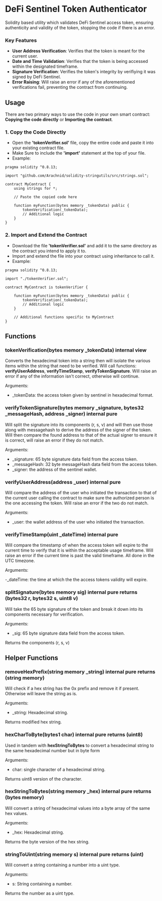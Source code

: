# DeFi Sentinel Token Authenticator

Solidity based utility which validates DeFi Sentinel access token, ensuring authenticity and validity of the token, stopping the code if there is an error.

### Key Features

- **User Address Verification**: Verifies that the token is meant for the current user.
- **Date and Time Validation**: Verifies that the token is being accessed within the designated timeframe.
- **Signature Verification**: Verifies the token's integrity by verifiying it was signed by DeFi Sentinel.
- **Error Raising**: Will raise an error if any of the aforementioned verifications fail, preventing the contract from continuing.

## Usage

There are two primary ways to use the code in your own smart contract: **Copying the code directly** or **Importing the contract**.

### 1. Copy the Code Directly
- Open the **'tokenVerifier.sol'** file, copy the entire code and paste it into your existing contract file.
- Make Sure to include the **'import'** statement at the top of your file.
- Example:

```
pragma solidity ^0.8.13;

import "github.com/Arachnid/solidity-stringutils/src/strings.sol";

contract MyContract {
    using strings for *;

    // Paste the copied code here

    function myFunction(bytes memory _tokenData) public {
        tokenVerification(_tokenData);
        // Additional logic
    }
}
```

### 2. Import and Extend the Contract
- Download the file **'tokenVerifier.sol'** and add it to the same directory as the contract you intend to apply it to.
- Import and extend the file into your contract using inheritance to call it.
- Example:

```
pragma solidity ^0.8.13;

import "./tokenVerifier.sol";

contract MyContract is tokenVerifier {

    function myFunction(bytes memory _tokenData) public {
        tokenVerification(_tokenData);
        // Additional logic
    }

    // Additional functions specific to MyContract
}
```

## Functions

### tokenVerification(bytes memory _tokenData) internal view
Converts the hexadecimal token into a string then will isolate the various items within the string that need to be verified.
Will call functions: **verifyUserAddress**, **verifyTimeStamp**, **verifyTokenSignature**. Will raise an error if any of the information isn't correct, otherwise will continue.

Arguments:

- _tokenData: the access token given by sentinel in hexadecimal format.

### verifyTokenSignature(bytes memory _signature, bytes32 _messageHash, address _signer) internal pure
Will split the signature into its components (r, s, v) and will then use those along with messagehash to derive the address of the signer of the token.
Will then compare the found address to that of the actual signer to ensure it is correct, will raise an error if they do not match.

Arguments:

- _signature: 65 byte signature data field from the access token.
- _messageHash: 32 byte messageHash data field from the access token.
- _signer: the address of the sentinel wallet.

### verifyUserAddress(address _user) internal pure
Will compare the address of the user who initiated the transaction to that of the current user calling the contract to make sure the authorized person is the one accessing the token.
Will raise an error if the two do not match.

Arguments:

- _user: the wallet address of the user who initiated the transaction.

### verifyTimeStamp(uint _dateTime) internal pure
Will compare the timestamp of when the access token will expire to the current time to verify that it is within the acceptable usage timeframe.
Will raise an error if the current time is past the valid timeframe. All done in the UTC timezone.

Arguments:

-_dateTime: the time at which the the access tokens validity will expire.

### splitSignature(bytes memory sig) internal pure returns (bytes32 r, bytes32 s, uint8 v)
Will take the 65 byte signature of the token and break it down into its components necessary for verification.

Arguments:

- _sig: 65 byte signature data field from the access token.

Returns the components (r, s, v)

## Helper Functions

### removeHexPrefix(string memory _string) internal pure returns (string memory) 
Will check if a hex string has the 0x prefix and remove it if present. Otherwise will leave the string as is.

Arguments:

- _string: Hexadecimal string.

Returns modified hex string.

### hexCharToByte(bytes1 char) internal pure returns (uint8)
Used in tandem with **hexStringToBytes** to convert a hexadecimal string to the same hexadecimal number but in byte form

Arguments:

- char: single character of a hexadecimal string.

Returns uint8 version of the character.

### hexStringToBytes(string memory _hex) internal pure returns (bytes memory)
Will convert a string of hexadecimal values into a byte array of the same hex values.

Arguments:

- _hex: Hexadecimal string.

Returns the byte version of the hex string.

### stringToUint(string memory s) internal pure returns (uint)
Will convert a string containing a number into a uint type.

Arguments:

- s: String containing a number.

Returns the number as a uint type.